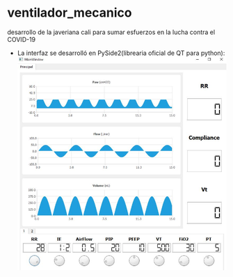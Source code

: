# ventilador_mecanico
desarrollo de la javeriana cali para sumar esfuerzos en la lucha contra el COVID-19

+ La interfaz se desarrolló en PySide2(librearia oficial de QT para python):
![GUI interface](https://github.com/cap-repositories/ventilador_mecanico/blob/master/GUI_demo.JPG)
